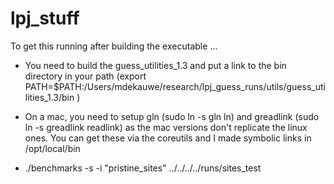# lpj_stuff

To get this running after building the executable ...

- You need to build the guess_utilities_1.3 and put a link to the bin directory in your path (export PATH=$PATH:/Users/mdekauwe/research/lpj_guess_runs/utils/guess_utilities_1.3/bin
)

- On a mac, you need to setup gln (sudo ln -s gln ln) and greadlink (sudo ln -s greadlink readlink) as the mac versions don't replicate the linux ones. You can get these via the coreutils and I made symbolic links in /opt/local/bin

- ./benchmarks -s -i "pristine_sites" ../../../../runs/sites_test
